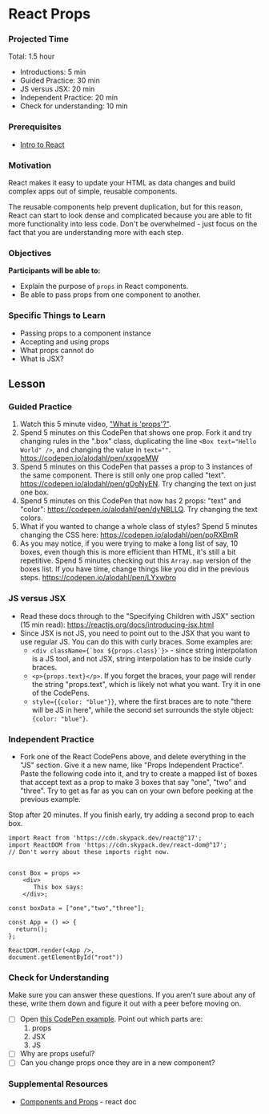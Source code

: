 # React Props

### Projected Time

Total: 1.5 hour

- Introductions: 5 min
- Guided Practice: 30 min
- JS versus JSX: 20 min
- Independent Practice: 20 min
- Check for understanding: 10 min

### Prerequisites

- [Intro to React](./react-part-1-intro.md)

### Motivation

React makes it easy to update your HTML as data changes and build complex apps out of simple, reusable components.

The reusable components help prevent duplication, but for this reason, React can start to look dense and complicated because you are able to fit more functionality into less code. Don't be overwhelmed - just focus on the fact that you are understanding more with each step.

### Objectives

**Participants will be able to:**

- Explain the purpose of `props` in React components.
- Be able to pass props from one component to another.

### Specific Things to Learn

- Passing props to a component instance
- Accepting and using props
- What props cannot do
- What is JSX?

## Lesson

### Guided Practice

1. Watch this 5 minute video, ["What is 'props'?"](https://youtu.be/KvapOdsFK5A).
1. Spend 5 minutes on this CodePen that shows one prop.  Fork it and try changing rules in the ".box" class, duplicating the line `<Box text="Hello World" />`, and changing the value in `text=""`. https://codepen.io/alodahl/pen/xxgoeMW
1. Spend 5 minutes on this CodePen that passes a prop to 3 instances of the same component.  There is still only one prop called "text". https://codepen.io/alodahl/pen/gOgNyEN.  Try changing the text on just one box.
1. Spend 5 minutes on this CodePen that now has 2 props: "text" and "color": https://codepen.io/alodahl/pen/dyNBLLQ.  Try changing the text colors.
1. What if you wanted to change a whole class of styles?  Spend 5 minutes changing the CSS here: https://codepen.io/alodahl/pen/poRXBmR
1. As you may notice, if you were trying to make a long list of say, 10 boxes, even though this is more efficient than HTML, it's still a bit repetitive. Spend 5 minutes checking out this `Array.map` version of the boxes list. If you have time, change things like you did in the previous steps.  https://codepen.io/alodahl/pen/LYxwbro

### JS versus JSX
- Read these docs through to the "Specifying Children with JSX" section (15 min read): https://reactjs.org/docs/introducing-jsx.html
- Since JSX is not JS, you need to point out to the JSX that you want to use regular JS.  You can do this with curly braces.  Some examples are:
  - ``<div className={`box ${props.class}`}>`` - since string interpolation is a JS tool, and not JSX, string interpolation has to be inside curly braces.
  - `<p>{props.text}</p>`.  If you forget the braces, your page will render the string "props.text", which is likely not what you want. Try it in one of the CodePens.
  - `style={{color: "blue"}}`, where the first braces are to note "there will be JS in here", while the second set surrounds the style object: `{color: "blue"}`.


### Independent Practice

- Fork one of the React CodePens above, and delete everything in the "JS" section.  Give it a new name, like "Props Independent Practice".  Paste the following code into it, and try to create a mapped list of boxes that accept text as a prop to make 3 boxes that say "one", "two" and "three". Try to get as far as you can on your own before peeking at the previous example.

Stop after 20 minutes. If you finish early, try adding a second prop to each box.
  ```
  import React from 'https://cdn.skypack.dev/react@^17';
  import ReactDOM from 'https://cdn.skypack.dev/react-dom@^17';
  // Don't worry about these imports right now.


  const Box = props =>
      <div>
         This box says:
      </div>;

  const boxData = ["one","two","three"];

  const App = () => {
    return();
  };

  ReactDOM.render(<App />,
  document.getElementById("root"))
  ```

### Check for Understanding

  Make sure you can answer these questions. If you aren't sure about any of these, write them down and figure it out with a peer before moving on.

- [ ] Open [this CodePen example](https://codepen.io/alodahl/pen/LYxwbro). Point out which parts are:
  1. props
  2. JSX
  3. JS
- [ ] Why are props useful?
- [ ] Can you change props once they are in a new component?

### Supplemental Resources

- [Components and Props](https://reactjs.org/docs/components-and-props.html) - react doc
